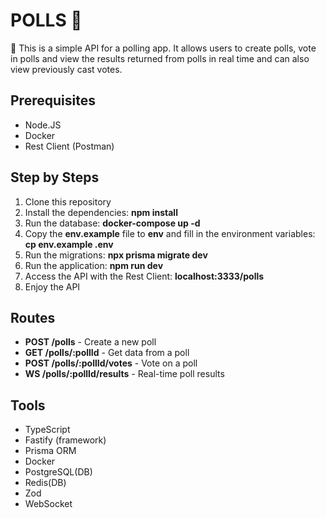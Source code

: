 # POLLS 🎢
🎢 This is a simple API for a polling app. It allows users to create polls, vote in polls and view the results returned from polls in real time and can also view previously cast votes. 

## Prerequisites

* Node.JS
* Docker
* Rest Client (Postman)

## Step by Steps

1. Clone this repository
2. Install the dependencies:
   **npm install**
4. Run the database:
   **docker-compose up -d**
6. Copy the **env.example** file to **env** and fill in the environment variables:
   **cp env.example .env**
8. Run the migrations:
   **npx prisma migrate dev**
10. Run the application:
   **npm run dev**
12. Access the API with the Rest Client:
   **localhost:3333/polls**
14. Enjoy the API

## Routes

* **POST /polls** - Create a new poll
* **GET /polls/:pollId** - Get data from a poll
* **POST /polls/:pollId/votes** - Vote on a poll
* **WS /polls/:pollId/results** - Real-time poll results

## Tools

- TypeScript
- Fastify (framework)
- Prisma ORM
- Docker
- PostgreSQL(DB)
- Redis(DB)
- Zod
- WebSocket
